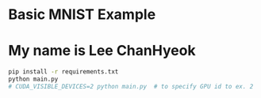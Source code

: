 # Basic MNIST Example
# My name is Lee ChanHyeok
```bash
pip install -r requirements.txt
python main.py
# CUDA_VISIBLE_DEVICES=2 python main.py  # to specify GPU id to ex. 2
```